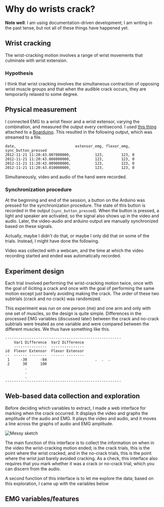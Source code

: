Why do wrists crack?
===
**Note well**: I am using documentation-driven development; I am writing in the
past tense, but not all of these things have happened yet.

## Wrist cracking
The wrist-cracking motion involves a range of wrist movements that culminate
with wrist extension.

### Hypothesis
I think that wrist cracking involves the simultaneous contraction of opposing
wrist muscle groups and that when the audible crack occurs, they are
temporarily relaxed to some degree.

## Physical measurement
I connected EMG to a wrist flexor and a wrist extensor, varying the
combination, and measured the output every centisecond. I used
[this thing]()
attached to a [Boarduino]().
This resulted in the following output, which was streamed to a file.

    date,                           extensor_emg, flexor_emg, sync_button_pressed
    2012-11-21 11:20:43.007000000,           123,        123, 0
    2012-11-21 11:20:43.008000000,           123,        123, 0
    2012-11-21 11:20:43.009000000,           123,        123, 0
    2012-11-21 11:20:43.010000000,           123,        123, 0

Simultaneously, video and audio of the hand were recorded.

### Synchronization procedure
At the beginning and end of the session, a button on the Arduino was pressed
for the synchronization procedure. The state of this button is recorded in
the output (`sync_button_pressed`). When the button is pressed, a light and
speaker are activated, so the signal also shows up in the video and audio.
Later, the video-audio and arduino output are manually synchronized based on
these signals.

Actually, maybe I didn't do that, or maybe I only did that on some of the
trials. Instead, I might have done the following.

Video was collected with a webcam, and the time at which the video recording
started and ended was automatically recorded.

## Experiment design
Each trial involved performing the wrist-cracking motion twice, once with the
goal of iliciting a crack and once with the goal of performing the same motion
except just barely avoiding making the crack. The order of these two subtrials
(crack and no crack) was randomized.

This experiment was run on one person (me) and one arm and only with one set
of muscles, so the design is quite simple. Differences in the processed EMG
variables (discussed later) between the crack and no-crack subtrials were
treated as one variable and were compared between the different muscles.
We thus have something like this.

    -----------------------------------------------------
        Var1 Difference  Var2 Difference        
        ---------------  --------------- 
    id  Flexor Extensor  Flexor Extensor
    --  ------ --------  ------ --------
     1     -30      -84                      .  .  .
     2      30      100
             .
             .
             .
    -----------------------------------------------------

## Web-based data collection and exploration
Before deciding which variables to extract, I made a web interface for marking
when the crack occurred. It displays the video and graphs the amplitude of the
audio and EMG. It plays the video and audio, and it moves a line across the
graphs of audio and EMG amplitude.

![Messy sketch](notes/1a.png)

The main function of this interface is to collect the information on when in
the video the wrist-cracking motion ended; is the crack trials, this is the
point where the wrist cracked, and in the no-crack trials, this is the point
where the wrist just barely avoided cracking. As a check, this interface also
requires that you mark whether it was a crack or no-crack trial, which you
can discern from the audio.

A second function of this interface is to let me explore the data; based on
this exploration, I came up with the variables below

## EMG variables/features
